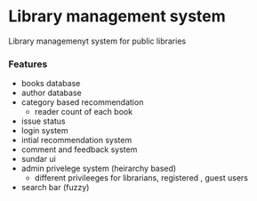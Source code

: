 # Library management system
Library managemenyt system for public libraries
### Features
- books database
- author database
- category based recommendation
  - reader count of each book
- issue status
- login system
- intial recommendation system
- comment and feedback system
- sundar ui
- admin privelege system (heirarchy based)
    - different privileeges for librarians, registered , guest users
- search bar (fuzzy)

